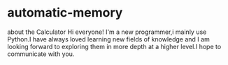 # automatic-memory
about the Calculator
Hi everyone!
I'm a new programmer,i mainly use Python.I have always loved learning new fields of knowledge and I am looking forward to exploring them in more depth at a higher level.I hope to communicate with you.
